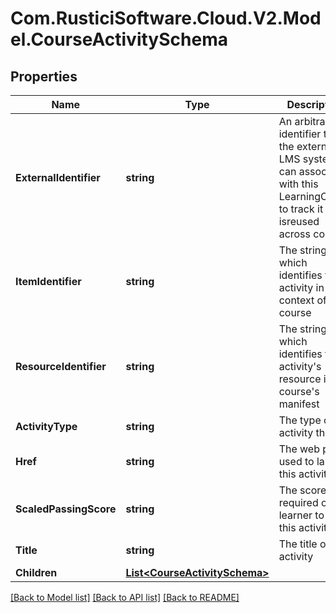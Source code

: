 # Com.RusticiSoftware.Cloud.V2.Model.CourseActivitySchema
## Properties

Name | Type | Description | Notes
------------ | ------------- | ------------- | -------------
**ExternalIdentifier** | **string** | An arbitrary identifier that the external LMS system can associate with this LearningObject to track it as it isreused across courses  | [optional] 
**ItemIdentifier** | **string** | The string which identifies this activity in the context of its course | [optional] 
**ResourceIdentifier** | **string** | The string which identifies this activity&#39;s resource in a course&#39;s manifest | [optional] 
**ActivityType** | **string** | The type of activity this is | [optional] 
**Href** | **string** | The web path used to launch this activity | [optional] 
**ScaledPassingScore** | **string** | The score required of a learner to pass this activity | [optional] 
**Title** | **string** | The title of the activity | [optional] 
**Children** | [**List&lt;CourseActivitySchema&gt;**](CourseActivitySchema.md) |  | [optional] 

[[Back to Model list]](../README.md#documentation-for-models) [[Back to API list]](../README.md#documentation-for-api-endpoints) [[Back to README]](../README.md)

